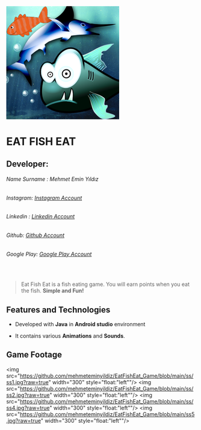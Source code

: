 <img src="https://github.com/mehmeteminyildiz/EatFishEat_Game/blob/main/SimpleFishGame_v2.png?raw=true" width="300"/>

# EAT FISH EAT
## Developer:
###### Name Surname : Mehmet Emin Yıldız
###### Instagram: [Instagram Account]
###### Linkedin : [Linkedin Account]
###### Github: [Github Account]
###### Google Play: [Google Play Account] 
&nbsp;
> Eat Fish Eat is a fish eating game. You will earn points when you eat the fish.
**Simple and Fun!**

## Features and Technologies
* Developed with **Java** in __Android studio__ environment
* It contains various **Animations** and **Sounds**.

   [Instagram Account]: <https://www.instagram.com/yldz.mehmetemin/>
   [Github Account]: <https://github.com/mehmeteminyildiz>
   [Linkedin Account]: <https://www.linkedin.com/in/yildizmehmetemin/>
   [Google Play Account]: <https://play.google.com/store/apps/dev?id=6782363722261399622>
   

## Game Footage
<img src="https://github.com/mehmeteminyildiz/EatFishEat_Game/blob/main/ss/ss1.jpg?raw=true" width="300" style="float:"left""/>
<img src="https://github.com/mehmeteminyildiz/EatFishEat_Game/blob/main/ss/ss2.jpg?raw=true" width="300" style="float:"left""/>
<img src="https://github.com/mehmeteminyildiz/EatFishEat_Game/blob/main/ss/ss4.jpg?raw=true" width="300" style="float:"left""/>
<img src="https://github.com/mehmeteminyildiz/EatFishEat_Game/blob/main/ss5.jpg?raw=true" width="300" style="float:"left""/>

